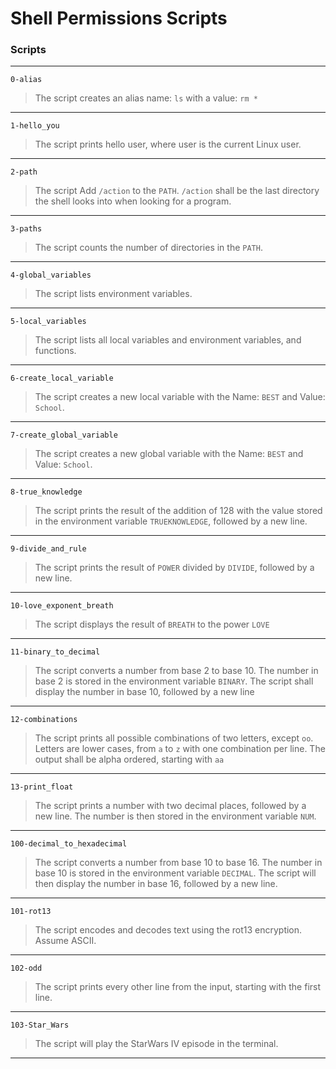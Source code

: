 # Shell Permissions Scripts
### Scripts
---
`0-alias`
> The script creates an alias name: `ls` with a value: `rm *`
---
`1-hello_you`
> The script prints hello user, where user is the current Linux user.
---
`2-path`
> The script Add `/action` to the `PATH`. `/action` shall be the last directory the shell looks into when looking for a program.
---
`3-paths`
> The script counts the number of directories in the `PATH`.
---
`4-global_variables`
> The script lists environment variables.
---
`5-local_variables`
> The script lists all local variables and environment variables, and functions.
---
`6-create_local_variable`
> The script creates a new local variable with the Name: `BEST` and Value: `School`.
---
`7-create_global_variable`
> The script creates a new global variable with the Name: `BEST` and Value: `School`.
---
`8-true_knowledge`
> The script prints the result of the addition of 128 with the value stored in the environment variable `TRUEKNOWLEDGE`, followed by a new line.
---
`9-divide_and_rule`
> The script prints the result of `POWER` divided by `DIVIDE`, followed by a new line.
---
`10-love_exponent_breath`
> The script displays the result of `BREATH` to the power `LOVE`
---
`11-binary_to_decimal`
> The script converts a number from base 2 to base 10. The number in base 2 is stored in the environment variable `BINARY`. The script shall  display the number in base 10, followed by a new line
---
`12-combinations`
> The script prints all possible combinations of two letters, except `oo`. Letters are lower cases, from `a` to `z` with one combination per line. The output shall be alpha ordered, starting with `aa`
---
`13-print_float`
> The script  prints a number with two decimal places, followed by a new line. The number is then stored in the environment variable `NUM`.
---
`100-decimal_to_hexadecimal`
> The script converts a number from base 10 to base 16. The number in base 10 is stored in the environment variable `DECIMAL`. The script will then  display the number in base 16, followed by a new line.
---
`101-rot13`
> The script  encodes and decodes text using the rot13 encryption. Assume ASCII.
---
`102-odd`
> The script prints every other line from the input, starting with the first line.
---
`103-Star_Wars`
> The script will play the StarWars IV episode in the terminal.
---
